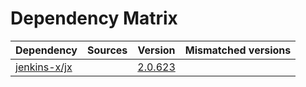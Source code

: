 # Dependency Matrix

Dependency | Sources | Version | Mismatched versions
---------- | ------- | ------- | -------------------
[jenkins-x/jx](https://github.com/jenkins-x/jx.git) |  | [2.0.623](https://github.com/jenkins-x/jx/releases/tag/v2.0.623) | 
